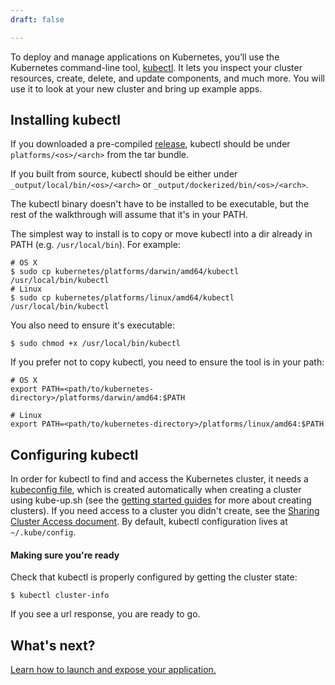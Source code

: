```yaml
---
draft: false

---
```

To deploy and manage applications on Kubernetes, you’ll use the Kubernetes command-line tool, [kubectl](/docs/user-guide/kubectl/kubectl/). It lets you inspect your cluster resources, create, delete, and update components, and much more. You will use it to look at your new cluster and bring up example apps.

## Installing kubectl

If you downloaded a pre-compiled [release](https://github.com/kubernetes/kubernetes/releases), kubectl should be under `platforms/<os>/<arch>` from the tar bundle.

If you built from source, kubectl should be either under `_output/local/bin/<os>/<arch>` or `_output/dockerized/bin/<os>/<arch>`.

The kubectl binary doesn't have to be installed to be executable, but the rest of the walkthrough will assume that it's in your PATH.

The simplest way to install is to copy or move kubectl into a dir already in PATH (e.g. `/usr/local/bin`). For example:

```shell
# OS X
$ sudo cp kubernetes/platforms/darwin/amd64/kubectl /usr/local/bin/kubectl
# Linux
$ sudo cp kubernetes/platforms/linux/amd64/kubectl /usr/local/bin/kubectl
```

You also need to ensure it's executable:

```shell
$ sudo chmod +x /usr/local/bin/kubectl
```

If you prefer not to copy kubectl, you need to ensure the tool is in your path:

```shell
# OS X
export PATH=<path/to/kubernetes-directory>/platforms/darwin/amd64:$PATH

# Linux
export PATH=<path/to/kubernetes-directory>/platforms/linux/amd64:$PATH
```

## Configuring kubectl

In order for kubectl to find and access the Kubernetes cluster, it needs a [kubeconfig file](/docs/user-guide/kubeconfig-file), which is created automatically when creating a cluster using kube-up.sh (see the [getting started guides](/docs/getting-started-guides/) for more about creating clusters). If you need access to a cluster you didn't create, see the [Sharing Cluster Access document](/docs/user-guide/sharing-clusters).
By default, kubectl configuration lives at `~/.kube/config`.

#### Making sure you're ready

Check that kubectl is properly configured by getting the cluster state:

```shell
$ kubectl cluster-info
```

If you see a url response, you are ready to go.

## What's next?

[Learn how to launch and expose your application.](/docs/user-guide/quick-start)